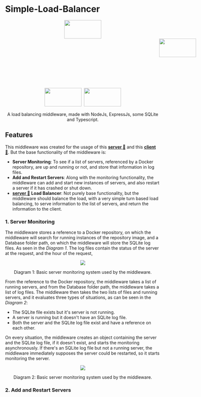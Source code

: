 # Simple-Load-Balancer

<p align="center">
  <kbd>
    <img src="https://www.vectorlogo.zone/logos/nodejs/nodejs-icon.svg" width="120" height="60">
  </kbd>
  <kbd>
    <img src="https://www.vectorlogo.zone/logos/expressjs/expressjs-icon.svg" width="120" height="60" style="padding-left: 500px; padding-bottom: 100px;">
  </kbd>
  <kbd>
    <img src="https://www.vectorlogo.zone/logos/typescriptlang/typescriptlang-ar21.svg" width="120" height="60">
  </kbd>
  <kbd>
    <img src="https://www.vectorlogo.zone/logos/sqlite/sqlite-ar21.svg" width="120" height="60">
  </kbd>
</p>
<p align="center">
  A load balancing middleware, made with NodeJs, ExpressJs, some SQLite and Typescript.
</p>

## Features

This middleware was created for the usage of this [**server 🤖**](https://github.com/HeizRaum/Simple-Image-Modifier) and this [**client 🧍**](). But the base functionality of the middleware is:

* **Server Monitoring**: To see if a list of servers, referenced by a Docker repository, are up and running or not, and store that information in log files.
* **Add and Restart Servers**: Along with the monitoring functionality, the middleware can add and start new instances of servers, and also restart a server if it has crashed or shut down.
* [**server 🤖**](https://github.com/HeizRaum/Simple-Image-Modifier) **Load Balancer**: Not purely base functionality, but the middleware should balance the load, with a very simple turn based load balancing, to serve information to the list of servers, and return the information to the client.

### 1. Server Monitoring

The middleware stores a reference to a Docker repository, on which the middleware will search for running instances of the repository image, and a Database folder path, on which the middleware will store the SQLite log files. As seen in the *Diagram 1*. The log files contain the status of the server at the request, and the hour of the request,

<p align="center">
  <img src="https://user-images.githubusercontent.com/46252493/104741975-e43d0280-5717-11eb-9d60-5cfe39474eb9.png">
</p>
<p align="center">
  Diagram 1: Basic server monitoring system used by the middleware.
</p>

From the reference to the Docker repository, the middleware takes a list of running servers, and from the Database folder path, the middleware takes a list of log files.
The middleware then takes the two lists of files and running servers, and it evaluates three types of situations, as can be seen in the *Diagram 2*:

* The SQLite file exists but it's server is not running.
* A server is running but it doesn't have an SQLite log file.
* Both the server and the SQLite log file exist and have a reference on each other.

On every situation, the middleware creates an object containing the server and the SQLite log file, if it doesn't exist, and starts the monitoring asynchronously. If there's an SQLite log file but not a running server, the middleware immediately supposes the server could be restarted, so it starts monitoring the server.

<p align="center">
  <img src="https://user-images.githubusercontent.com/46252493/104744966-81e60100-571b-11eb-90eb-4d8fc5a3fb26.png">
</p>
<p align="center">
  Diagram 2: Basic server monitoring system used by the middleware.
</p>

### 2. Add and Restart Servers

